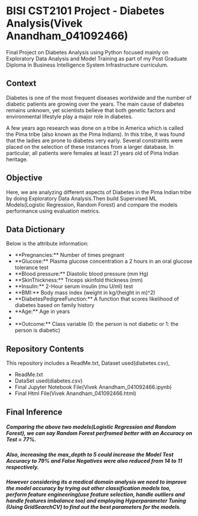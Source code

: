 # BISI CST2101 Project - Diabetes Analysis(Vivek Anandham_041092466)
Final Project on Diabetes Analysis using Python focused mainly on Exploratory Data Analysis and Model Training as part of my Post Graduate Diploma in Business Intelligence System Infrastructure curriculum.

## Context
Diabetes is one of the most frequent diseases worldwide and the number of diabetic patients are growing over the years. The main cause of diabetes remains unknown, yet scientists believe that both genetic factors and environmental lifestyle play a major role in diabetes.

A few years ago research was done on a tribe in America which is called the Pima tribe (also known as the Pima Indians). In this tribe, it was found that the ladies are prone to diabetes very early. Several constraints were placed on the selection of these instances from a larger database. In particular, all patients were females at least 21 years old of Pima Indian heritage.

## Objective
Here, we are analyzing different aspects of Diabetes in the Pima Indian tribe by doing Exploratory Data Analysis.Then build Supervised ML Models(Logistic Regression, Random Forest) and compare the models performance using evaluation metrics.

## Data Dictionary
Below is the attribute information:
<ul>
<li> **Pregnancies:** Number of times pregnant</li>
<li> **Glucose:** Plasma glucose concentration a 2 hours in an oral glucose tolerance test</li>
<li> **Blood pressure:** Diastolic blood pressure (mm Hg)</li>
<li> **SkinThickness:** Triceps skinfold thickness (mm)</li>
<li> **Insulin:** 2-Hour serum insulin (mu U/ml) test</li>
<li> **BMI:** Body mass index (weight in kg/(height in m)^2)</li>
<li> **DiabetesPedigreeFunction:** A function that scores likelihood of diabetes based on family history</li>
<li> **Age:** Age in years<li>
<li> **Outcome:** Class variable (0: the person is not diabetic or 1: the person is diabetic)</li>
  </ul>

## Repository Contents
This repository includes a ReadMe.txt, Dataset used(diabetes.csv),
<ul>
  <li>ReadMe.txt</li>
  <li>DataSet used(diabetes.csv)</li>
  <li>Final Jupyter Notebook File(Vivek Anandham_041092466.ipynb)</li>
  <li>Final Html File(Vivek Anandham_041092466.html)</li>
  </ul>
  
## Final Inference
##### Comparing the above two models(Logistic Regression and Random Forest), we can say Random Forest perfromed better with an Accuracy on Test = 77%.
##### Also, increasing the max_depth to 5 could increase the Model Test Accuracy to 79% and False Negatives were also reduced from 14 to 11 respectively.
##### However considering its a medical domain analysis we need to improve the model accuracy by trying out other classification models too, perform feature engineering(use feature selection, handle outliers and handle features imbalance too) and employing Hyperparameter Tuning (Using GridSearchCV) to find out the best parameters for the models.
